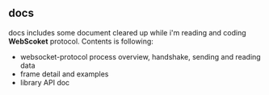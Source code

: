 ## docs 

docs includes some document cleared up while i'm reading and coding **WebScoket** protocol. Contents is following:  

* websocket-protocol process overview, handshake, sending and reading data
* frame detail and examples
* library API doc